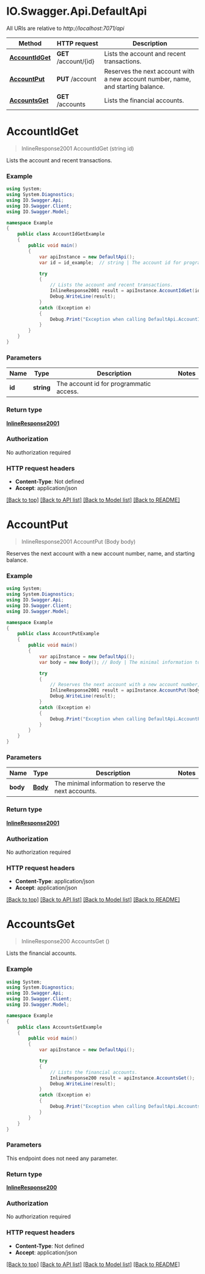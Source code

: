 # IO.Swagger.Api.DefaultApi

All URIs are relative to *http://localhost:7071/api*

Method | HTTP request | Description
------------- | ------------- | -------------
[**AccountIdGet**](DefaultApi.md#accountidget) | **GET** /account/{id} | Lists the account and recent transactions.
[**AccountPut**](DefaultApi.md#accountput) | **PUT** /account | Reserves the next account with a new account number, name, and starting balance.
[**AccountsGet**](DefaultApi.md#accountsget) | **GET** /accounts | Lists the financial accounts.

<a name="accountidget"></a>
# **AccountIdGet**
> InlineResponse2001 AccountIdGet (string id)

Lists the account and recent transactions.

### Example
```csharp
using System;
using System.Diagnostics;
using IO.Swagger.Api;
using IO.Swagger.Client;
using IO.Swagger.Model;

namespace Example
{
    public class AccountIdGetExample
    {
        public void main()
        {
            var apiInstance = new DefaultApi();
            var id = id_example;  // string | The account id for programmatic access.

            try
            {
                // Lists the account and recent transactions.
                InlineResponse2001 result = apiInstance.AccountIdGet(id);
                Debug.WriteLine(result);
            }
            catch (Exception e)
            {
                Debug.Print("Exception when calling DefaultApi.AccountIdGet: " + e.Message );
            }
        }
    }
}
```

### Parameters

Name | Type | Description  | Notes
------------- | ------------- | ------------- | -------------
 **id** | **string**| The account id for programmatic access. | 

### Return type

[**InlineResponse2001**](InlineResponse2001.md)

### Authorization

No authorization required

### HTTP request headers

 - **Content-Type**: Not defined
 - **Accept**: application/json

[[Back to top]](#) [[Back to API list]](../README.md#documentation-for-api-endpoints) [[Back to Model list]](../README.md#documentation-for-models) [[Back to README]](../README.md)
<a name="accountput"></a>
# **AccountPut**
> InlineResponse2001 AccountPut (Body body)

Reserves the next account with a new account number, name, and starting balance.

### Example
```csharp
using System;
using System.Diagnostics;
using IO.Swagger.Api;
using IO.Swagger.Client;
using IO.Swagger.Model;

namespace Example
{
    public class AccountPutExample
    {
        public void main()
        {
            var apiInstance = new DefaultApi();
            var body = new Body(); // Body | The minimal information to reserve the next accounts.

            try
            {
                // Reserves the next account with a new account number, name, and starting balance.
                InlineResponse2001 result = apiInstance.AccountPut(body);
                Debug.WriteLine(result);
            }
            catch (Exception e)
            {
                Debug.Print("Exception when calling DefaultApi.AccountPut: " + e.Message );
            }
        }
    }
}
```

### Parameters

Name | Type | Description  | Notes
------------- | ------------- | ------------- | -------------
 **body** | [**Body**](Body.md)| The minimal information to reserve the next accounts. | 

### Return type

[**InlineResponse2001**](InlineResponse2001.md)

### Authorization

No authorization required

### HTTP request headers

 - **Content-Type**: application/json
 - **Accept**: application/json

[[Back to top]](#) [[Back to API list]](../README.md#documentation-for-api-endpoints) [[Back to Model list]](../README.md#documentation-for-models) [[Back to README]](../README.md)
<a name="accountsget"></a>
# **AccountsGet**
> InlineResponse200 AccountsGet ()

Lists the financial accounts.

### Example
```csharp
using System;
using System.Diagnostics;
using IO.Swagger.Api;
using IO.Swagger.Client;
using IO.Swagger.Model;

namespace Example
{
    public class AccountsGetExample
    {
        public void main()
        {
            var apiInstance = new DefaultApi();

            try
            {
                // Lists the financial accounts.
                InlineResponse200 result = apiInstance.AccountsGet();
                Debug.WriteLine(result);
            }
            catch (Exception e)
            {
                Debug.Print("Exception when calling DefaultApi.AccountsGet: " + e.Message );
            }
        }
    }
}
```

### Parameters
This endpoint does not need any parameter.

### Return type

[**InlineResponse200**](InlineResponse200.md)

### Authorization

No authorization required

### HTTP request headers

 - **Content-Type**: Not defined
 - **Accept**: application/json

[[Back to top]](#) [[Back to API list]](../README.md#documentation-for-api-endpoints) [[Back to Model list]](../README.md#documentation-for-models) [[Back to README]](../README.md)
